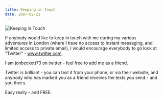 ```yaml
---
title: Keeping in Touch
date: 2007-02-21
---
```


![Keeping in Touch](https://source.unsplash.com/FHnnjk1Yj7Y/1600x900)

If anybody would like to keep in touch with me during my various adventures in London (where I have no access to instant messaging, and limited access to private email), I would encourage everybody to go look at "Twitter" - www.twitter.com.

I am jonbeckett73 on twitter - feel free to add me as a friend.

Twitter is brilliant - you can text it from your phone, or via their website, and anybody who has marked you as a friend receives the texts you send - and you theirs.

Easy really - and FREE.